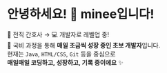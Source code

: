 # 안녕하세요! 🐰 minee입니다!  

💉 전직 간호사 → 💻 개발자로 레벨업 중!  
🌱 국비 과정을 통해 **매일 조금씩 성장 중인 초보 개발자**입니다.  
현재는 `Java`, `HTML/CSS`, `Git` 등을 중심으로  
**매일매일 코딩하고, 성장하고, 기록 중이에요** ✨


<!--
**minee0505/minee0505** is a ✨ _special_ ✨ repository because its `README.md` (this file) appears on your GitHub profile.

Here are some ideas to get you started:

- 🔭 I’m currently working on ...
- 🌱 I’m currently learning ...
- 👯 I’m looking to collaborate on ...
- 🤔 I’m looking for help with ...
- 💬 Ask me about ...
- 📫 How to reach me: ...
- 😄 Pronouns: ...
- ⚡ Fun fact: ...
-->
